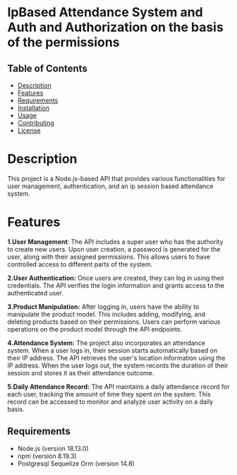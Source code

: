 # IpBased Attendance System and Auth and Authorization on the basis of the permissions

## Table of Contents
- [Description](#description)
- [Features](#features)
- [Requirements](#requirements)
- [Installation](#installation)
- [Usage](#usage)
- [Contributing](#contributing)
- [License](#license)

# Description
This project is a Node.js-based API that provides various functionalities for user management, authentication, and an ip session based attendance system.
# Features
**1.User Management**: The API includes a super user who has the authority to create new users. Upon user creation, a password is generated for the user, along with their assigned permissions. This allows users to have controlled access to different parts of the system.

**2.User Authentication:** Once users are created, they can log in using their credentials. The API verifies the login information and grants access to the authenticated user.

**3.Product Manipulation:** After logging in, users have the ability to manipulate the product model. This includes adding, modifying, and deleting products based on their permissions. Users can perform various operations on the product model through the API endpoints.

**4.Attendance System:** The project also incorporates an attendance system. When a user logs in, their session starts automatically based on their IP address. The API retrieves the user's location information using the IP address. When the user logs out, the system records the duration of their session and stores it as their attendance outcome.

**5.Daily Attendance Record:** The API maintains a daily attendance record for each user, tracking the amount of time they spent on the system. This record can be accessed to monitor and analyze user activity on a daily basis.

## Requirements
- Node.js (version 18.13.0)
- npm (version 8.19.3)
- Postgresql Sequelize Orm (version 14.8) 







